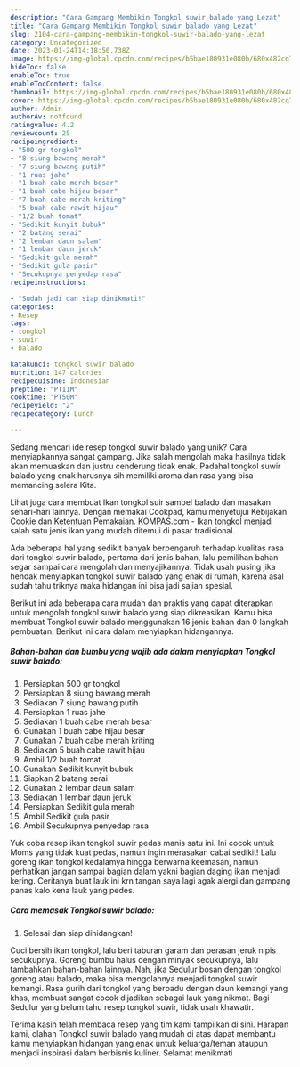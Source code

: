 ```yaml
---
description: "Cara Gampang Membikin Tongkol suwir balado yang Lezat"
title: "Cara Gampang Membikin Tongkol suwir balado yang Lezat"
slug: 2104-cara-gampang-membikin-tongkol-suwir-balado-yang-lezat
category: Uncategorized
date: 2023-01-24T14:18:50.738Z
image: https://img-global.cpcdn.com/recipes/b5bae180931e080b/680x482cq70/tongkol-suwir-balado-foto-resep-utama.jpg
hideToc: false
enableToc: true
enableTocContent: false
thumbnail: https://img-global.cpcdn.com/recipes/b5bae180931e080b/680x482cq70/tongkol-suwir-balado-foto-resep-utama.jpg
cover: https://img-global.cpcdn.com/recipes/b5bae180931e080b/680x482cq70/tongkol-suwir-balado-foto-resep-utama.jpg
author: Admin
authorAv: notfound
ratingvalue: 4.2
reviewcount: 25
recipeingredient:
- "500 gr tongkol"
- "8 siung bawang merah"
- "7 siung bawang putih"
- "1 ruas jahe"
- "1 buah cabe merah besar"
- "1 buah cabe hijau besar"
- "7 buah cabe merah kriting"
- "5 buah cabe rawit hijau"
- "1/2 buah tomat"
- "Sedikit kunyit bubuk"
- "2 batang serai"
- "2 lembar daun salam"
- "1 lembar daun jeruk"
- "Sedikit gula merah"
- "Sedikit gula pasir"
- "Secukupnya penyedap rasa"
recipeinstructions:

- "Sudah jadi dan siap dinikmati!"
categories:
- Resep
tags:
- tongkol
- suwir
- balado

katakunci: tongkol suwir balado 
nutrition: 147 calories
recipecuisine: Indonesian
preptime: "PT11M"
cooktime: "PT50M"
recipeyield: "2"
recipecategory: Lunch

---
```





Sedang mencari ide resep tongkol suwir balado yang unik? Cara menyiapkannya sangat gampang. Jika salah mengolah maka hasilnya tidak akan memuaskan dan justru cenderung tidak enak. Padahal tongkol suwir balado yang enak harusnya sih memiliki aroma dan rasa yang bisa memancing selera Kita.





Lihat juga cara membuat Ikan tongkol suir sambel balado dan masakan sehari-hari lainnya. Dengan memakai Cookpad, kamu menyetujui Kebijakan Cookie dan Ketentuan Pemakaian. KOMPAS.com - Ikan tongkol menjadi salah satu jenis ikan yang mudah ditemui di pasar tradisional.

Ada beberapa hal yang sedikit banyak berpengaruh terhadap kualitas rasa dari tongkol suwir balado, pertama dari jenis bahan, lalu pemilihan bahan segar sampai cara mengolah dan menyajikannya. Tidak usah pusing jika hendak menyiapkan tongkol suwir balado yang enak di rumah, karena asal sudah tahu triknya maka hidangan ini bisa jadi sajian spesial.






Berikut ini ada beberapa cara mudah dan praktis yang dapat diterapkan untuk mengolah tongkol suwir balado yang siap dikreasikan. Kamu bisa membuat Tongkol suwir balado menggunakan 16 jenis bahan dan 0 langkah pembuatan. Berikut ini cara dalam menyiapkan hidangannya.

<!--inarticleads1-->

##### Bahan-bahan dan bumbu yang wajib ada dalam menyiapkan Tongkol suwir balado:

1. Persiapkan 500 gr tongkol
1. Persiapkan 8 siung bawang merah
1. Sediakan 7 siung bawang putih
1. Persiapkan 1 ruas jahe
1. Sediakan 1 buah cabe merah besar
1. Gunakan 1 buah cabe hijau besar
1. Gunakan 7 buah cabe merah kriting
1. Sediakan 5 buah cabe rawit hijau
1. Ambil 1/2 buah tomat
1. Gunakan Sedikit kunyit bubuk
1. Siapkan 2 batang serai
1. Gunakan 2 lembar daun salam
1. Sediakan 1 lembar daun jeruk
1. Persiapkan Sedikit gula merah
1. Ambil Sedikit gula pasir
1. Ambil Secukupnya penyedap rasa


Yuk coba resep ikan tongkol suwir pedas manis satu ini. Ini cocok untuk Moms yang tidak kuat pedas, namun ingin merasakan cabai sedikit! Lalu goreng ikan tongkol kedalamya hingga berwarna keemasan, namun perhatikan jangan sampai bagian dalam yakni bagian daging ikan menjadi kering. Ceritanya buat lauk ini krn tangan saya lagi agak alergi dan gampang panas kalo kena lauk yang pedes. 

<!--inarticleads2-->

##### Cara memasak Tongkol suwir balado:


1. Selesai dan siap dihidangkan!

Cuci bersih ikan tongkol, lalu beri taburan garam dan perasan jeruk nipis secukupnya. Goreng bumbu halus dengan minyak secukupnya, lalu tambahkan bahan-bahan lainnya. Nah, jika Sedulur bosan dengan tongkol goreng atau balado, maka bisa mengolahnya menjadi tongkol suwir kemangi. Rasa gurih dari tongkol yang berpadu dengan daun kemangi yang khas, membuat sangat cocok dijadikan sebagai lauk yang nikmat. Bagi Sedulur yang belum tahu resep tongkol suwir, tidak usah khawatir. 

Terima kasih telah membaca resep yang tim kami tampilkan di sini. Harapan kami, olahan Tongkol suwir balado yang mudah di atas dapat membantu kamu menyiapkan hidangan yang enak untuk keluarga/teman ataupun menjadi inspirasi dalam berbisnis kuliner. Selamat menikmati
